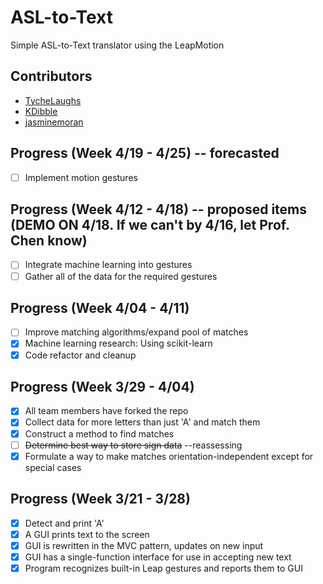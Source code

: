 # ASL-to-Text
Simple ASL-to-Text translator using the LeapMotion

## Contributors
+ [TycheLaughs](http://github.com/TycheLaughs)
+ [KDibble](http://github.com/KDibble)
+ [jasminemoran](http://github.com/jasminemoran)

## Progress (Week 4/19 - 4/25) -- forecasted
- [ ] Implement motion gestures

## Progress (Week 4/12 - 4/18) -- proposed items (DEMO ON 4/18. If we can't by 4/16, let Prof. Chen know)
- [ ] Integrate machine learning into gestures
- [ ] Gather all of the data for the required gestures

## Progress (Week 4/04 - 4/11)
- [ ] Improve matching algorithms/expand pool of matches
- [x] Machine learning research: Using scikit-learn
- [x] Code refactor and cleanup

## Progress (Week 3/29 - 4/04)
- [x] All team members have forked the repo
- [x] Collect data for more letters than just 'A' and match them
- [x] Construct a method to find matches
- [ ] ~~Determine best way to store sign data~~ --reassessing
- [x] Formulate a way to make matches orientation-independent except for special cases

## Progress (Week 3/21 - 3/28)
- [x] Detect and print 'A'
- [x] A GUI prints text to the screen
- [x] GUI is rewritten in the MVC pattern, updates on new input
- [x] GUI has a single-function interface for use in accepting new text
- [x] Program recognizes built-in Leap gestures and reports them to GUI
